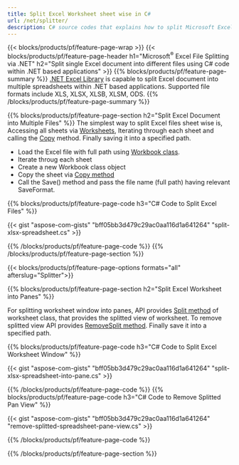 ```yaml
---
title: Split Excel Worksheet sheet wise in C#
url: /net/splitter/
description: C# source codes that explains how to split Microsoft Excel files into multiple files in Visual C#.NET applications
---
```


{{< blocks/products/pf/feature-page-wrap >}}
{{< blocks/products/pf/feature-page-header h1="Microsoft<sup>&reg;</sup> Excel File Splitting via .NET" h2="Split single Excel document into different files using C# code within .NET based applications" >}}
{{% blocks/products/pf/feature-page-summary %}}
[.NET Excel Library](/cells/net/) is capable to split Excel document into multiple spreadsheets within .NET based applications. Supported file formats include XLS, XLSX, XLSB, XLSM, ODS.
{{% /blocks/products/pf/feature-page-summary  %}}

{{% blocks/products/pf/feature-page-section  h2="Split Excel Document into Multiple Files" %}}
The simplest way to split Excel files sheet wise is, Accessing all sheets via [Worksheets](https://reference.aspose.com/cells/net/aspose.cells/workbook/properties/worksheets), Iterating through each sheet and calling the [Copy](https://reference.aspose.com/cells/net/aspose.cells/worksheet/methods/copy) method. Finally saving it into a specified path. 

+  Load the Excel file with full path using [Workbook class](https://reference.aspose.com/cells/net/aspose.cells/workbook).
+  Iterate throug each sheet
+  Create a new Workbook class object
+  Copy the sheet via [Copy method](https://reference.aspose.com/cells/net/aspose.cells/worksheet/methods/copy)
+  Call the Save() method and pass the file name (full path) having relevant SaveFormat.

{{% blocks/products/pf/feature-page-code h3="C# Code to Split Excel Files" %}}

{{< gist "aspose-com-gists" "bff05bb3d479c29ac0aa116d1a641264" "split-xlsx-spreadsheet.cs" >}}

{{% /blocks/products/pf/feature-page-code  %}}
{{% /blocks/products/pf/feature-page-section %}}

{{< blocks/products/pf/feature-page-options formats="all" afterslug="Splitter">}}

{{% blocks/products/pf/feature-page-section  h2="Split Excel Worksheet into Panes" %}}

For splitting worksheet window into panes, API provides [Split method](https://reference.aspose.com/cells/net/aspose.cells/worksheet/methods/split) of worksheet class, that provides the splitted view of worksheet. To remove splitted view API provides [RemoveSplit method](https://reference.aspose.com/cells/net/aspose.cells/worksheet/methods/removesplit). Finally save it into a specified path. 

{{% blocks/products/pf/feature-page-code h3="C# Code to Split Excel Worksheet Window" %}}

{{< gist "aspose-com-gists" "bff05bb3d479c29ac0aa116d1a641264" "split-xlsx-spreadsheet-into-pane.cs" >}}

{{% /blocks/products/pf/feature-page-code  %}}
{{% blocks/products/pf/feature-page-code h3="C# Code to Remove Splitted Pan View" %}}

{{< gist "aspose-com-gists" "bff05bb3d479c29ac0aa116d1a641264" "remove-splitted-spreadsheet-pane-view.cs" >}}

{{% /blocks/products/pf/feature-page-code  %}}

{{% /blocks/products/pf/feature-page-section %}}
